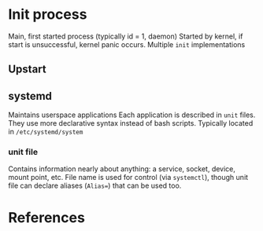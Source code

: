 # Init process
Main, first started process (typically id = 1, daemon)
Started by kernel, if start is unsuccessful, kernel panic occurs.
Multiple `init` implementations

## Upstart
## systemd
Maintains userspace applications
Each application is described in `unit` files. They use more declarative syntax instead of bash scripts.
Typically located in `/etc/systemd/system`
### unit file
Contains information nearly about anything: a service, socket, device, mount point, etc.
File name is used for control (via `systemctl`), though unit file can declare aliases (`Alias=`) that can be used too.


# References